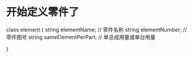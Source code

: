 # 开始定义零件了

class element
{
    string elementName; // 零件名称
    string elementNumber; // 零件图号
    string sameElementPerPart;  // 单总成用量或单台用量
    
}